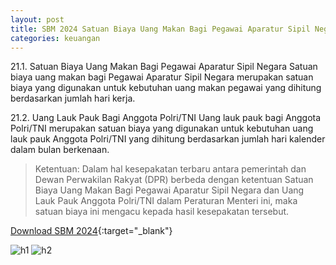 ```yaml
---
layout: post
title: SBM 2024 Satuan Biaya Uang Makan Bagi Pegawai Aparatur Sipil Negara dan Uang Lauk Pauk bagi Anggota Polri/TNI
categories: keuangan
---
```


21.1. Satuan Biaya Uang Makan Bagi Pegawai Aparatur Sipil Negara Satuan biaya uang makan bagi Pegawai Aparatur Sipil Negara merupakan satuan biaya yang digunakan untuk kebutuhan uang makan pegawai yang dihitung berdasarkan jumlah hari kerja.

21.2. Uang Lauk Pauk Bagi Anggota Polri/TNI
Uang lauk pauk bagi Anggota Polri/TNI merupakan satuan biaya yang digunakan untuk kebutuhan uang lauk pauk Anggota Polri/TNI yang dihitung berdasarkan jumlah hari kalender dalam bulan berkenaan.

> Ketentuan:
> Dalam hal kesepakatan terbaru antara pemerintah dan Dewan Perwakilan Rakyat (DPR) berbeda dengan ketentuan Satuan Biaya Uang Makan Bagi Pegawai Aparatur Sipil Negara dan Uang Lauk Pauk Anggota Polri/TNI dalam Peraturan Menteri ini, maka satuan biaya ini mengacu kepada hasil kesepakatan tersebut.

[Download SBM 2024](https://jdih.kemenkeu.go.id/download/8be2507a-7c39-480f-b271-88e74e59e272/2023pmkeuangan049.pdf){:target="_blank"}

![h1](https://blogger.googleusercontent.com/img/b/R29vZ2xl/AVvXsEjzgPBGvZ6ezESBAcJwyMSeD1_wb09jMS_wNk2QBAsjdkoRz7es5tk9MBCDPzPdgqqSL66Uq0KXeoXcZfHdv62tUZcugdcCKEb1KrIUPVDEVC43MA4kcKTa6ac1RWFW1PfzG-CL0irjPeUbJI3egbMINS5Kpz9KDD43cRUPq1XnjW8dIw/s1600/sbm_2024_1_Page_12.jpg)
![h2](https://blogger.googleusercontent.com/img/b/R29vZ2xl/AVvXsEhBoy85aMhxTqTMMFJ9eYrhcCxluXKQmvLDMK89QEK7zDY1lSBfDOmtsgdz-bnkFEQgNTTiAe-nLh_TcwQSkHxfQ2ER7cgciEB_KiQaNTKBnFj3YGNSwmtkWHzUats4VvWJ0sBSwELaqfkOzaAvP_93ccXxNg4NhUYDsijiG9L3wnjU2A/s1600/sbm_2024_1_Page_13.jpg)